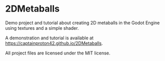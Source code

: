 # 2DMetaballs
Demo project and tutorial about creating 2D metaballs in the Godot Engine using textures and a simple shader.

A demonstration and tutorial is available at https://captainproton42.github.io/2DMetaballs.

All project files are licensed under the MIT license.
